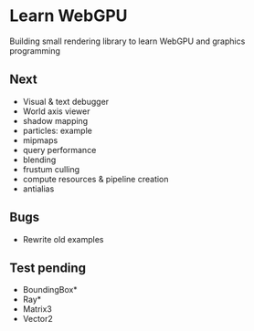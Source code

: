 # Learn WebGPU

Building small rendering library to learn WebGPU and graphics programming

## Next
 - Visual & text debugger
 - World axis viewer
 - shadow mapping
 - particles: example
 - mipmaps
 - query performance
 - blending
 - frustum culling
 - compute resources & pipeline creation
 - antialias

## Bugs
 - Rewrite old examples

## Test pending
 - BoundingBox*
 - Ray*
 - Matrix3
 - Vector2
